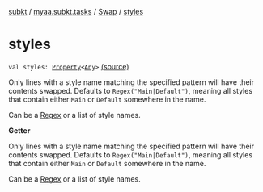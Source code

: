 [subkt](../../index.md) / [myaa.subkt.tasks](../index.md) / [Swap](index.md) / [styles](./styles.md)

# styles

`val styles: `[`Property`](https://docs.gradle.org/current/javadoc/org/gradle/api/provider/Property.html)`<`[`Any`](https://kotlinlang.org/api/latest/jvm/stdlib/kotlin/-any/index.html)`>` [(source)](https://github.com/Myaamori/SubKt/blob/0.1.12/src/main/kotlin/myaa/subkt/tasks/asstasks.kt#L554)

Only lines with a style name matching the specified pattern will have their contents swapped.
Defaults to `Regex("Main|Default")`, meaning all styles that contain
either `Main` or `Default` somewhere in the name.

Can be a [Regex](https://kotlinlang.org/api/latest/jvm/stdlib/kotlin.text/-regex/index.html) or a list of style names.

**Getter**

Only lines with a style name matching the specified pattern will have their contents swapped.
Defaults to `Regex("Main|Default")`, meaning all styles that contain
either `Main` or `Default` somewhere in the name.

Can be a [Regex](https://kotlinlang.org/api/latest/jvm/stdlib/kotlin.text/-regex/index.html) or a list of style names.

